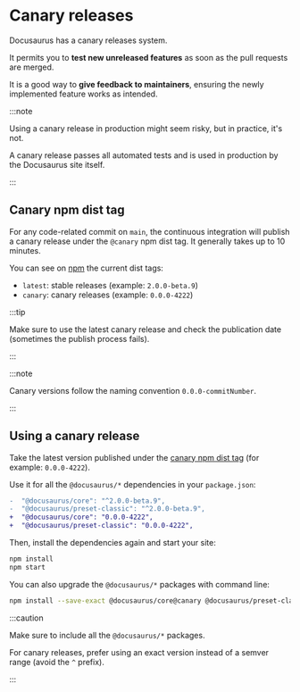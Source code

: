 # Canary releases

Docusaurus has a canary releases system.

It permits you to **test new unreleased features** as soon as the pull requests are merged.

It is a good way to **give feedback to maintainers**, ensuring the newly implemented feature works as intended.

:::note

Using a canary release in production might seem risky, but in practice, it's not.

A canary release passes all automated tests and is used in production by the Docusaurus site itself.

:::

## Canary npm dist tag

For any code-related commit on `main`, the continuous integration will publish a canary release under the `@canary` npm dist tag. It generally takes up to 10 minutes.

You can see on [npm](https://www.npmjs.com/package/@docusaurus/core?activeTab=versions) the current dist tags:

- `latest`: stable releases (example: `2.0.0-beta.9`)
- `canary`: canary releases (example: `0.0.0-4222`)

:::tip

Make sure to use the latest canary release and check the publication date (sometimes the publish process fails).

:::

:::note

Canary versions follow the naming convention `0.0.0-commitNumber`.

:::

## Using a canary release

Take the latest version published under the [canary npm dist tag](https://www.npmjs.com/package/@docusaurus/core?activeTab=versions) (for example: `0.0.0-4222`).

Use it for all the `@docusaurus/*` dependencies in your `package.json`:

```diff
-  "@docusaurus/core": "^2.0.0-beta.9",
-  "@docusaurus/preset-classic": "^2.0.0-beta.9",
+  "@docusaurus/core": "0.0.0-4222",
+  "@docusaurus/preset-classic": "0.0.0-4222",
```

Then, install the dependencies again and start your site:

```bash npm2yarn
npm install
npm start
```

You can also upgrade the `@docusaurus/*` packages with command line:

```bash npm2yarn
npm install --save-exact @docusaurus/core@canary @docusaurus/preset-classic@canary
```

:::caution

Make sure to include all the `@docusaurus/*` packages.

For canary releases, prefer using an exact version instead of a semver range (avoid the `^` prefix).

:::
